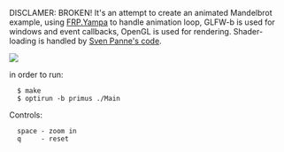 DISCLAMER: BROKEN!
It's an attempt to create an animated Mandelbrot example, using [FRP.Yampa](https://github.com/ivanperez-keera/Yampa) to handle animation loop,  GLFW-b is used for windows and event callbacks, OpenGL is used for rendering.
Shader-loading is handled by [Sven Panne's code](https://github.com/haskell-opengl/GLUT/blob/master/examples/RedBook8/common/LoadShaders.hs).

![](https://raw.github.com/madjestic/Haskell-OpenGL-Tutorial/master/Mandelbrot-FRP-io-sdl2/output.png)

in order to run: 

```
  $ make
  $ optirun -b primus ./Main
```

Controls:
```
  space - zoom in
  q     - reset
```